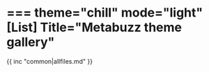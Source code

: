 ===
theme="chill"
mode="light"
[List]
Title="Metabuzz theme gallery"
===

{{ inc "common|allfiles.md" }}

